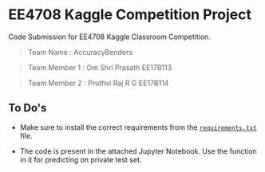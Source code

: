 # EE4708 Kaggle Competition Project

Code Submission for EE4708 Kaggle Classroom Competition.

> Team Name : AccuracyBenders

> Team Member 1 : Om Shri Prasath EE17B113

> Team Member 2 : Pruthvi Raj R G EE17B114

## To Do's

- Make sure to install the correct requirements from the [`requirements.txt`](./requirements.txt) file.

- The code is present in the attached Jupyter Notebook. Use the function in it for predicting on private test set.
